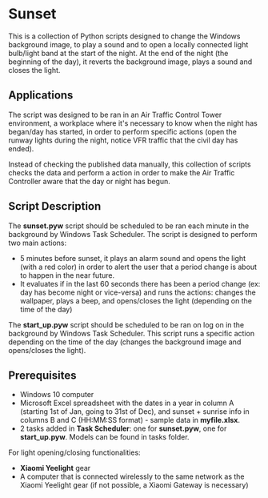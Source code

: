 # Sunset
This is a collection of Python scripts designed to change the Windows background image, to play a sound and to open a locally connected light bulb/light band at the start of the night. At the end of the night (the beginning of the day), it reverts the background image, plays a sound and closes the light.

## Applications

The script was designed to be ran in an Air Traffic Control Tower environment, a workplace where it's necessary to know when the night has began/day has started, in order to perform specific actions (open the runway lights during the night, notice VFR traffic that the civil day has ended). 

Instead of checking the published data manually, this collection of scripts checks the data and perform a action in order to make the Air Traffic Controller aware that the day or night has begun.

## Script Description

The **sunset.pyw** script should be scheduled to be ran each minute in the background by Windows Task Scheduler. The script is designed to perform two main actions:
* 5 minutes before sunset, it plays an alarm sound and opens the light (with a red color) in order to alert the user that a period change is about to happen in the near future.
* It evaluates if in the last 60 seconds there has been a period change (ex: day has become night or vice-versa) and runs the actions: changes the wallpaper, plays a beep, and opens/closes the light (depending on the time of the day)

The **start_up.pyw** script should be scheduled to be ran on log on in the background by Windows Task Scheduler. This script runs a specific action depending on the time of the day (changes the background image and opens/closes the light).

## Prerequisites
* Windows 10 computer
* Microsoft Excel spreadsheet with the dates in a year in column A (starting 1st of Jan, going to 31st of Dec), and sunset + sunrise info in columns B and C (HH:MM:SS format) - sample data in **myfile.xlsx**.
* 2 tasks added in **Task Scheduler**: one for **sunset.pyw**, one for **start_up.pyw**. Models can be found in tasks folder.

For light opening/closing functionalities:
* **Xiaomi Yeelight** gear
* A computer that is connected wirelessly to the same network as the Xiaomi Yeelight gear (if not possible, a Xiaomi Gateway is necessary)
